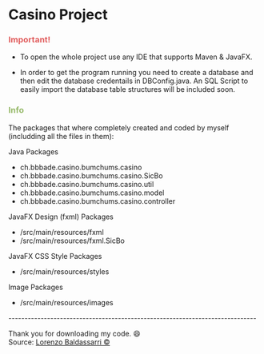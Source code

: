 # Casino Project

<h3 style="color:rgb(225,95,95);">Important!</h3>

* To open the whole project use any IDE that supports Maven & JavaFX.

* In order to get the program running you need to create a database and  
then edit the database credentails in DBConfig.java. An SQL Script to   
easily import the database table structures will be included soon.

<h3 style="color:rgb(150,185,105);">Info</h3>

The packages that where completely created and coded by myself  
(includding all the files in them):

Java Packages

* ch.bbbade.casino.bumchums.casino
* ch.bbbade.casino.bumchums.casino.SicBo
* ch.bbbade.casino.bumchums.casino.util
* ch.bbbade.casino.bumchums.casino.model
* ch.bbbade.casino.bumchums.casino.controller

JavaFX Design (fxml) Packages

* /src/main/resources/fxml
* /src/main/resources/fxml.SicBo

JavaFX CSS Style  Packages

* /src/main/resources/styles

Image Packages 

* /src/main/resources/images

<p>-----------------------------------------------------------------------------</p>

Thank you for downloading my code. :smile:  
Source: [Lorenzo Baldassarri ©](https://lorenzobaldassarri.ddns.net/LB)

